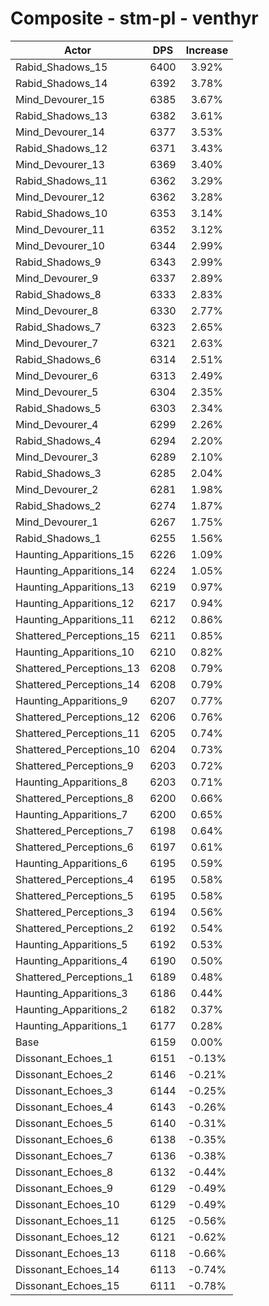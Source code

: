# Composite - stm-pl - venthyr
| Actor | DPS | Increase |
|---|:---:|:---:|
|Rabid_Shadows_15|6400|3.92%|
|Rabid_Shadows_14|6392|3.78%|
|Mind_Devourer_15|6385|3.67%|
|Rabid_Shadows_13|6382|3.61%|
|Mind_Devourer_14|6377|3.53%|
|Rabid_Shadows_12|6371|3.43%|
|Mind_Devourer_13|6369|3.40%|
|Rabid_Shadows_11|6362|3.29%|
|Mind_Devourer_12|6362|3.28%|
|Rabid_Shadows_10|6353|3.14%|
|Mind_Devourer_11|6352|3.12%|
|Mind_Devourer_10|6344|2.99%|
|Rabid_Shadows_9|6343|2.99%|
|Mind_Devourer_9|6337|2.89%|
|Rabid_Shadows_8|6333|2.83%|
|Mind_Devourer_8|6330|2.77%|
|Rabid_Shadows_7|6323|2.65%|
|Mind_Devourer_7|6321|2.63%|
|Rabid_Shadows_6|6314|2.51%|
|Mind_Devourer_6|6313|2.49%|
|Mind_Devourer_5|6304|2.35%|
|Rabid_Shadows_5|6303|2.34%|
|Mind_Devourer_4|6299|2.26%|
|Rabid_Shadows_4|6294|2.20%|
|Mind_Devourer_3|6289|2.10%|
|Rabid_Shadows_3|6285|2.04%|
|Mind_Devourer_2|6281|1.98%|
|Rabid_Shadows_2|6274|1.87%|
|Mind_Devourer_1|6267|1.75%|
|Rabid_Shadows_1|6255|1.56%|
|Haunting_Apparitions_15|6226|1.09%|
|Haunting_Apparitions_14|6224|1.05%|
|Haunting_Apparitions_13|6219|0.97%|
|Haunting_Apparitions_12|6217|0.94%|
|Haunting_Apparitions_11|6212|0.86%|
|Shattered_Perceptions_15|6211|0.85%|
|Haunting_Apparitions_10|6210|0.82%|
|Shattered_Perceptions_13|6208|0.79%|
|Shattered_Perceptions_14|6208|0.79%|
|Haunting_Apparitions_9|6207|0.77%|
|Shattered_Perceptions_12|6206|0.76%|
|Shattered_Perceptions_11|6205|0.74%|
|Shattered_Perceptions_10|6204|0.73%|
|Shattered_Perceptions_9|6203|0.72%|
|Haunting_Apparitions_8|6203|0.71%|
|Shattered_Perceptions_8|6200|0.66%|
|Haunting_Apparitions_7|6200|0.65%|
|Shattered_Perceptions_7|6198|0.64%|
|Shattered_Perceptions_6|6197|0.61%|
|Haunting_Apparitions_6|6195|0.59%|
|Shattered_Perceptions_4|6195|0.58%|
|Shattered_Perceptions_5|6195|0.58%|
|Shattered_Perceptions_3|6194|0.56%|
|Shattered_Perceptions_2|6192|0.54%|
|Haunting_Apparitions_5|6192|0.53%|
|Haunting_Apparitions_4|6190|0.50%|
|Shattered_Perceptions_1|6189|0.48%|
|Haunting_Apparitions_3|6186|0.44%|
|Haunting_Apparitions_2|6182|0.37%|
|Haunting_Apparitions_1|6177|0.28%|
|Base|6159|0.00%|
|Dissonant_Echoes_1|6151|-0.13%|
|Dissonant_Echoes_2|6146|-0.21%|
|Dissonant_Echoes_3|6144|-0.25%|
|Dissonant_Echoes_4|6143|-0.26%|
|Dissonant_Echoes_5|6140|-0.31%|
|Dissonant_Echoes_6|6138|-0.35%|
|Dissonant_Echoes_7|6136|-0.38%|
|Dissonant_Echoes_8|6132|-0.44%|
|Dissonant_Echoes_9|6129|-0.49%|
|Dissonant_Echoes_10|6129|-0.49%|
|Dissonant_Echoes_11|6125|-0.56%|
|Dissonant_Echoes_12|6121|-0.62%|
|Dissonant_Echoes_13|6118|-0.66%|
|Dissonant_Echoes_14|6113|-0.74%|
|Dissonant_Echoes_15|6111|-0.78%|
